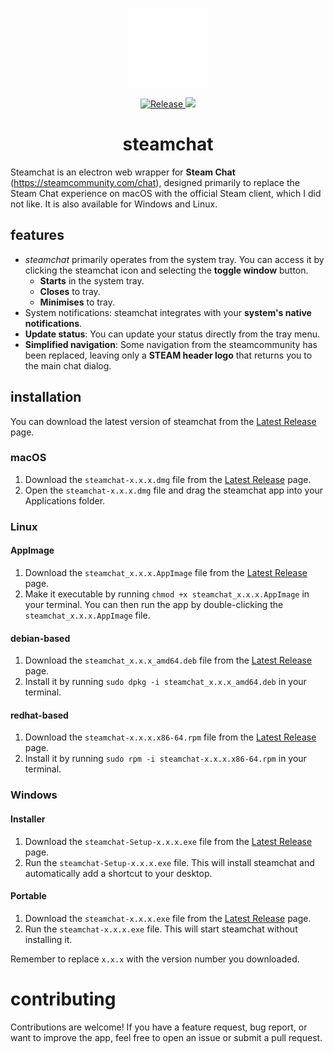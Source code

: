 <p align="center">
  <img src="./assets/icon.png" alt="steamchat" width="25%">
</p>

<div align="center">
  <a href="https://github.com/bdeb1337/steamchat/actions/workflows/release.yml">
    <img src="https://github.com/bdeb1337/steamchat/actions/workflows/release.yml/badge.svg" alt="Release">
  </a>
  <a href="https://codeclimate.com/github/bdeb1337/steamchat/maintainability">
    <img src="https://api.codeclimate.com/v1/badges/4f78b6c7abea3976b6ad/maintainability" />
  </a>
</div>

<h1 align="center">steamchat</h1>

Steamchat is an electron web wrapper for **Steam Chat** (https://steamcommunity.com/chat), designed primarily to replace the Steam Chat experience on macOS with the official Steam client, which I did not like. It is also available for Windows and Linux.

## features

- *steamchat* primarily operates from the system tray. You can access it by clicking the steamchat icon and selecting the **toggle window** button.
    - **Starts** in the system tray.
    - **Closes** to tray.
    - **Minimises** to tray.
- System notifications: steamchat integrates with your **system's native notifications**.
- **Update status**: You can update your status directly from the tray menu.
- **Simplified navigation**: Some navigation from the steamcommunity has been replaced, leaving only a **STEAM header logo** that returns you to the main chat dialog.


## installation

You can download the latest version of steamchat from the [Latest Release](https://github.com/bdeb1337/steamchat/releases/latest) page.

### macOS

1. Download the `steamchat-x.x.x.dmg` file from the [Latest Release](https://github.com/bdeb1337/steamchat/releases/latest) page.
2. Open the `steamchat-x.x.x.dmg` file and drag the steamchat app into your Applications folder.

### Linux

#### AppImage
1. Download the `steamchat_x.x.x.AppImage` file from the [Latest Release](https://github.com/bdeb1337/steamchat/releases/latest) page.
2. Make it executable by running `chmod +x steamchat_x.x.x.AppImage` in your terminal. You can then run the app by double-clicking the `steamchat_x.x.x.AppImage` file.

#### debian-based
1. Download the `steamchat_x.x.x_amd64.deb` file from the [Latest Release](https://github.com/bdeb1337/steamchat/releases/latest) page.
2. Install it by running `sudo dpkg -i steamchat_x.x.x_amd64.deb` in your terminal.

#### redhat-based
1. Download the `steamchat-x.x.x.x86-64.rpm` file from the [Latest Release](https://github.com/bdeb1337/steamchat/releases/latest) page.
2. Install it by running `sudo rpm -i steamchat-x.x.x.x86-64.rpm` in your terminal.

### Windows

#### Installer
1. Download the `steamchat-Setup-x.x.x.exe` file from the [Latest Release](https://github.com/bdeb1337/steamchat/releases/latest) page.
2. Run the `steamchat-Setup-x.x.x.exe` file. This will install steamchat and automatically add a shortcut to your desktop.

#### Portable
1. Download the `steamchat-x.x.x.exe` file from the [Latest Release](https://github.com/bdeb1337/steamchat/releases/latest) page.
2. Run the `steamchat-x.x.x.exe` file. This will start steamchat without installing it.

Remember to replace `x.x.x` with the version number you downloaded.

# contributing
Contributions are welcome! If you have a feature request, bug report, or want to improve the app, feel free to open an issue or submit a pull request.